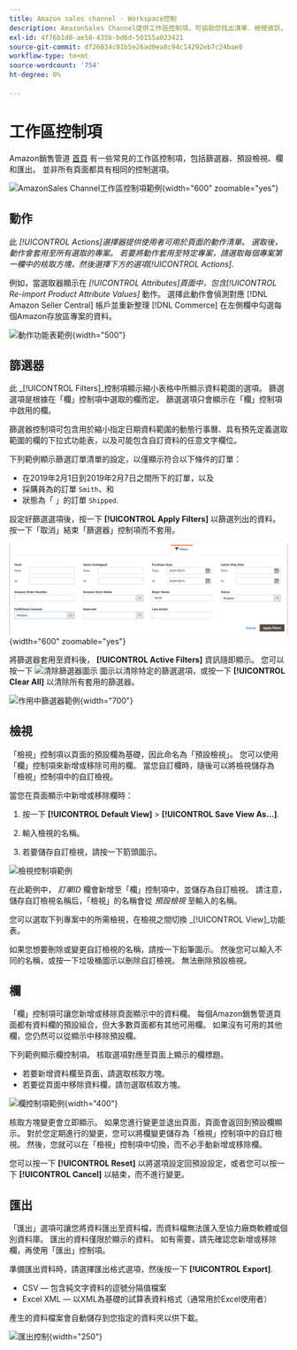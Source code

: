 ```yaml
---
title: Amazon sales channel - Workspace控制
description: AmazonSales Channel提供工作區控制項，可協助您找出清單、檢視資訊，以及輕鬆套用動作。
exl-id: 4f76b1d0-ae58-435b-bd6d-50155a023421
source-git-commit: df26834c81b5e26ad0ea8c94c14292eb7c24bae8
workflow-type: tm+mt
source-wordcount: '754'
ht-degree: 0%

---
```


# 工作區控制項

Amazon銷售管道 [首頁](./amazon-sales-channel-home.md) 有一些常見的工作區控制項，包括篩選器、預設檢視、欄和匯出。 並非所有頁面都具有相同的控制選項。

![AmazonSales Channel工作區控制項範例](assets/amazon-workspace-controls.png){width="600" zoomable="yes"}

## 動作

此 _[!UICONTROL Actions]_選擇器提供使用者可用於頁面的動作清單。 選取後，動作會套用至所有選取的專案。 若要將動作套用至特定專案，請選取每個專案第一欄中的核取方塊，然後選擇下方的選項_[!UICONTROL Actions]_.

例如，當選取器顯示在 _[!UICONTROL Attributes]_頁面中，包含_[!UICONTROL Re-import Product Attribute Values]_ 動作。 選擇此動作會偵測對應 [!DNL Amazon Seller Central] 帳戶並重新整理 [!DNL Commerce] 在左側欄中勾選每個Amazon存放區專案的資料。

![動作功能表範例](assets/amazon-sales-channel-home-actions-option.png){width="500"}

## 篩選器

此 _[!UICONTROL Filters]_控制項顯示縮小表格中所顯示資料範圍的選項。 篩選選項是根據在「欄」控制項中選取的欄而定。 篩選選項只會顯示在「欄」控制項中啟用的欄。

篩選器控制項可包含用於縮小指定日期資料範圍的動態行事曆、具有預先定義選取範圍的欄的下拉式功能表，以及可能包含自訂資料的任意文字欄位。

下列範例顯示篩選訂單清單的設定，以僅顯示符合以下條件的訂單：

- 在2019年2月1日到2019年2月7日之間所下的訂單，以及
- 採購員為的訂單 `Smith`、和
- 狀態為「 」的訂單 `Shipped`.

設定好篩選選項後，按一下 **[!UICONTROL Apply Filters]** 以篩選列出的資料。 按一下「取消」結束「篩選器」控制項而不套用。

![篩選器控制項範例](assets/workspace-controls-filters.png){width="600" zoomable="yes"}

將篩選器套用至資料後， **[!UICONTROL Active Filters]** 資訊隨即顯示。 您可以按一下 ![清除篩選器圖示](assets/x-icon-clear-filters.png) 圖示以清除特定的篩選選項，或按一下 **[!UICONTROL Clear All]** 以清除所有套用的篩選器。

![作用中篩選器範例](assets/applied-filters-line.png){width="700"}

## 檢視

「檢視」控制項以頁面的預設欄為基礎，因此命名為「預設檢視」。 您可以使用「欄」控制項來新增或移除可用的欄。 當您自訂欄時，隨後可以將檢視儲存為「檢視」控制項中的自訂檢視。

當您在頁面顯示中新增或移除欄時：

1. 按一下 **[!UICONTROL Default View]** > **[!UICONTROL Save View As...]**.

1. 輸入檢視的名稱。

1. 若要儲存自訂檢視，請按一下箭頭圖示。

![檢視控制項範例](assets/workspace-controls-view.png)

在此範例中， _訂單ID_ 欄會新增至「欄」控制項中，並儲存為自訂檢視。 請注意，儲存自訂檢視名稱后，「檢視」的名稱會從 _預設檢視_ 至輸入的名稱。

您可以選取下列專案中的所需檢視，在檢視之間切換 _[!UICONTROL View]_功能表。

如果您想要刪除或變更自訂檢視的名稱，請按一下鉛筆圖示。 然後您可以輸入不同的名稱，或按一下垃圾桶圖示以刪除自訂檢視。 無法刪除預設檢視。

## 欄

「欄」控制項可讓您新增或移除頁面顯示中的資料欄。 每個Amazon銷售管道頁面都有資料欄的預設組合，但大多數頁面都有其他可用欄。 如果沒有可用的其他欄，您仍然可以從顯示中移除預設欄。

下列範例顯示欄控制項。 核取選項對應至頁面上顯示的欄標題。

- 若要新增資料欄至頁面，請選取核取方塊。
- 若要從頁面中移除資料欄，請勿選取核取方塊。

![欄控制項範例](assets/workspace-controls-columns.png){width="400"}

核取方塊變更會立即顯示。 如果您進行變更並退出頁面，頁面會返回到預設欄顯示。 對於您定期進行的變更，您可以將欄變更儲存為「檢視」控制項中的自訂檢視。 然後，您就可以在「檢視」控制項中切換，而不必手動新增或移除欄。

您可以按一下 **[!UICONTROL Reset]** 以將選項設定回預設設定，或者您可以按一下 **[!UICONTROL Cancel]** 以結束，而不進行變更。

## 匯出

「匯出」選項可讓您將資料匯出至資料檔，而資料檔無法匯入至協力廠商軟體或個別資料庫。 匯出的資料僅限於顯示的資料。 如有需要，請先確認您新增或移除欄，再使用「匯出」控制項。

準備匯出資料時，請選擇匯出格式選項，然後按一下 **[!UICONTROL Export]**.

- CSV — 包含純文字資料的逗號分隔值檔案
- Excel XML — 以XML為基礎的試算表資料格式（通常用於Excel使用者）

產生的資料檔案會自動儲存到您指定的資料夾以供下載。

![匯出控制](assets/workspace-controls-export.png){width="250"}

